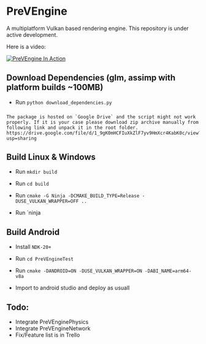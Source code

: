 # PreVEngine

A multiplatform Vulkan based rendering engine. This repository is under active development.

Here is a video:

[![PreVEngine In Action](http://img.youtube.com/vi/lSp1hOncLVs/0.jpg)](http://www.youtube.com/watch?v=lSp1hOncLVs "PreVEngine In Action")

## Download Dependencies (glm, assimp with platform builds ~100MB)
 - Run `python download_dependencies.py`

 ### 
    The package is hosted on `Google Drive` and the script might not work properly. If it is your case please download zip archive manually from following link and unpack it in the root folder.
    https://drive.google.com/file/d/1_9gK0mHCFIuXkZlF7yv9HmXcr4KabK0c/view?usp=sharing


## Build Linux & Windows
 
 - Run `mkdir build`

 - Run `cd build`

 - Run `cmake -G Ninja -DCMAKE_BUILD_TYPE=Release -DUSE_VULKAN_WRAPPER=OFF ..`

 - Run `ninja

## Build Android

 - Install `NDK-20+`

 - Run `cd PreVEngineTest`

 - Run `cmake -DANDROID=ON -DUSE_VULKAN_WRAPPER=ON -DABI_NAME=arm64-v8a`

 - Import to android studio and deploy as usuall

## Todo: 

- Integrate PreVEnginePhysics
- Integrate PreVEngineNetwork
- Fix/Feature list is in Trello

